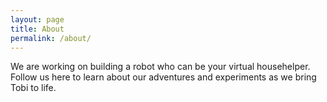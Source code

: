 ```yaml
---
layout: page
title: About
permalink: /about/
---
```

We are working on building a robot who can be your virtual househelper. 
Follow us here to learn about our adventures and experiments as we bring Tobi to life. 